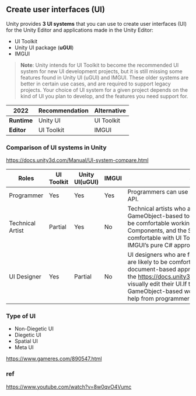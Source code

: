 ## Create user interfaces (UI)
Unity provides **3 UI systems** that you can use to create user interfaces (UI) for the Unity Editor and applications made in the Unity Editor:

- UI Toolkit
- Unity UI package (**uGUI**)
- IMGUI

> **Note**: Unity intends for UI Toolkit to become the recommended UI system for new UI development projects, but it is still missing some features found in Unity UI (uGUI) and IMGUI. These older systems are better in certain use cases, and are required to support legacy projects. Your choice of UI system for a given project depends on the kind of UI you plan to develop, and the features you need support for.


| **2022** | **Recommendation** |**Alternative** |
| --- | --- | --- |
| **Runtime** | Unity UI | UI Toolkit |
| **Editor** | UI Toolkit | IMGUI |



### Comparison of UI systems in Unity
https://docs.unity3d.com/Manual/UI-system-compare.html


| Roles | UI Toolkit | Unity UI(uGUI) | IMGUI | Skill sets |
| --- | --- | --- | --- | --- |
| Programmer | Yes | Yes | Yes | Programmers can use any game development tool or API. |
| Technical Artist | Partial | Yes | No | Technical artists who are familiar with Unity’s GameObject-based tools and workflows are likely to be comfortable working with GameObjects, Components, and the Scene view.They might not be comfortable with UI Toolkit’s web-like approach or IMGUI’s pure C# approach. |
| UI Designer | Yes | Partial | No | UI designers who are familiar with UI creation tools are likely to be comfortable with UI Toolkit’s document-based approach and can use the https://docs.unity3d.com/Manual/UIBuilder.html to visually edit their UI.If they are not familiar with GameObject-based workflows, they might require help from programmers or level designers. |

### Type of UI

- Non-Diegetic UI
- Diegetic UI
- Spatial UI
- Meta UI


https://www.gameres.com/890547.html

### ref 
https://www.youtube.com/watch?v=8w0qvO4Vumc
